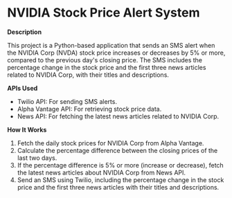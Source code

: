# NVIDIA Stock Price Alert System

**Description**

This project is a Python-based application that sends an SMS alert when the NVIDIA Corp (NVDA) stock price increases or decreases by 5% or more, compared to the previous day's closing price. The SMS includes the percentage change in the stock price and the first three news articles related to NVIDIA Corp, with their titles and descriptions.

**APIs Used**

- Twilio API: For sending SMS alerts.
- Alpha Vantage API: For retrieving stock price data.
- News API: For fetching the latest news articles related to NVIDIA Corp.

**How It Works**

1) Fetch the daily stock prices for NVIDIA Corp from Alpha Vantage.
2) Calculate the percentage difference between the closing prices of the last two days.
3) If the percentage difference is 5% or more (increase or decrease), fetch the latest news articles about NVIDIA Corp from News API.
4) Send an SMS using Twilio, including the percentage change in the stock price and the first three news articles with their titles and descriptions.
